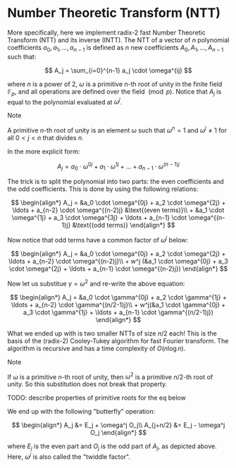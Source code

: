 # Number Theoretic Transform (NTT)

More specifically, here we implement radix-2 fast Number Theoretic Transform (NTT) and its inverse (INTT). The NTT of a vector of $n$ polynomial coefficients $a_0, a_1, \ldots, a_{n-1}$ is defined as $n$ new coefficients $A_0, A_1, \ldots, A_{n-1}$ such that:

$$
A_j = \sum_{i=0}^{n-1}  a_j \cdot \omega^{ij}
$$

where $n$ is a power of 2, $\omega$ is a primitive $n$-th root of unity in the finite field $\mathbb{F}_p$, and all operations are defined over the field $\pmod p$. Notice that $A_j$ is equal to the polynomial evaluated at $\omega^j$.

> [!NOTE]
>
> A primitive $n$-th root of unity is an element $\omega$ such that $\omega^n = 1$ and $\omega^j \ne 1$ for all $0 < j < n$ that divides $n$.

In the more explicit form:

$$
A_j = a_0 \cdot \omega^{0j} + a_1 \cdot \omega^{1j} + \ldots + a_{n-1} \cdot \omega^{(n-1)j}
$$

The trick is to split the polynomial into two parts: the even coefficients and the odd coefficients. This is done by using the following relations:

$$
\begin{align*}
A_j = &a_0 \cdot \omega^{0j} + a_2 \cdot \omega^{2j} + \ldots + a_{n-2} \cdot \omega^{(n-2)j} &\text{(even terms)}\\
    + &a_1 \cdot \omega^{1j} + a_3 \cdot \omega^{3j} + \ldots + a_{n-1} \cdot \omega^{(n-1)j} &\text{(odd terms)}
\end{align*}
$$

Now notice that odd terms have a common factor of $\omega^j$ below:

$$
\begin{align*}
A_j = &a_0 \cdot \omega^{0j} + a_2 \cdot \omega^{2j} + \ldots + a_{n-2} \cdot \omega^{(n-2)j}\\
    + w^j (&a_1 \cdot \omega^{0j} + a_3 \cdot \omega^{2j} + \ldots + a_{n-1} \cdot \omega^{(n-2)j})
\end{align*}
$$

Now let us substitue $\gamma = \omega^2$ and re-write the above equation:

$$
\begin{align*}
A_j = &a_0 \cdot \gamma^{0j} + a_2 \cdot \gamma^{1j} + \ldots + a_{n-2} \cdot \gamma^{(n/2-1)j}\\
    + w^j(&a_1 \cdot \gamma^{0j} + a_3 \cdot \gamma^{1j} + \ldots + a_{n-1} \cdot \gamma^{(n/2-1)j})
\end{align*}
$$

What we ended up with is two smaller NTTs of size $n/2$ each! This is the basis of the (radix-2) Cooley-Tukey algorithm for fast Fourier transform. The algorithm is recursive and has a time complexity of $O(n \log n)$.

> [!NOTE]
>
> If $\omega$ is a primitive $n$-th root of unity, then $\omega^2$ is a primitive $n/2$-th root of unity. So this substitution does not break that property.

TODO: describe properties of primitive roots for the eq below

We end up with the following "butterfly" operation:

$$
\begin{align*}
A_j &= E_j + \omega^j O_j\\
A_{j+n/2} &= E_j - \omega^j O_j
\end{align*}
$$

where $E_j$ is the even part and $O_j$ is the odd part of $A_j$, as depicted above. Here, $\omega^j$ is also called the "twiddle factor".
